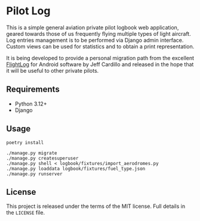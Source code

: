 # Pilot Log

This is a simple general aviation private pilot logbook web application, geared towards those of us frequently flying multiple types of light aircraft. Log entries management is to be performed via Django admin interface. Custom views can be used for statistics and to obtain a print representation.

It is being developed to provide a personal migration path from the excellent [FlightLog](http://warbredstudios.com/flightlog/flightlog.html) for Android software by Jeff Cardillo and released in the hope that it will be useful to other private pilots.

## Requirements

* Python 3.12+
* Django

## Usage

```
poetry install

./manage.py migrate
./manage.py createsuperuser
./manage.py shell < logbook/fixtures/import_aerodromes.py
./manage.py loaddata logbook/fixtures/fuel_type.json
./manage.py runserver
```

## License

This project is released under the terms of the MIT license. Full details in the `LICENSE` file.

